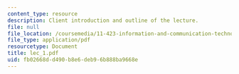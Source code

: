 ```yaml
---
content_type: resource
description: Client introduction and outline of the lecture.
file: null
file_location: /coursemedia/11-423-information-and-communication-technologies-in-community-development-spring-2004/fb02668dd490b8e6deb96b888ba9668e_lec_1.pdf
file_type: application/pdf
resourcetype: Document
title: lec_1.pdf
uid: fb02668d-d490-b8e6-deb9-6b888ba9668e
---
```


